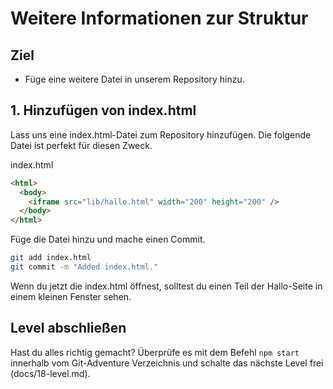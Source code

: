 # Weitere Informationen zur Struktur
## Ziel
- Füge eine weitere Datei in unserem Repository hinzu.

## 1. Hinzufügen von index.html
Lass uns eine index.html-Datei zum Repository hinzufügen. Die folgende Datei ist perfekt für diesen Zweck.

index.html  
```html
<html>
  <body>
    <iframe src="lib/hallo.html" width="200" height="200" />
  </body>
</html>
```

Füge die Datei hinzu und mache einen Commit.

```bash
git add index.html
git commit -m "Added index.html."
```

Wenn du jetzt die index.html öffnest, solltest du einen Teil der Hallo-Seite in einem kleinen Fenster sehen.

## Level abschließen
Hast du alles richtig gemacht? Überprüfe es mit dem Befehl `npm start` innerhalb vom Git-Adventure Verzeichnis und schalte das nächste Level frei (docs/18-level.md).